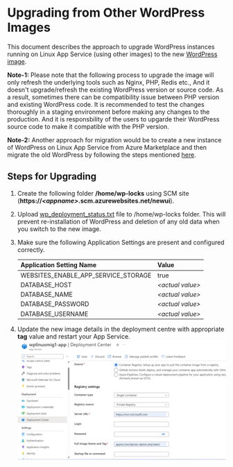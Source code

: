 # Upgrading from Other WordPress Images

This document describes the approach to upgrade WordPress instances running on Linux App Service (using other images) to the new [WordPress image](https://mcr.microsoft.com/appsvc/wordpress-alpine-php).

**Note-1:** Please note that the following process to upgrade the image will only refresh the underlying tools such as Nginx, PHP, Redis etc., And it doesn't upgrade/refresh the existing WordPress version or source code. As a result, sometimes there can be compatibility issue between PHP version and existing WordPress code. It is recommended to test the changes thoroughly in a staging environment before making any changes to the production. And it is responsbility of the users to upgarde their WordPress source code to make it compatible with the PHP version.

**Note-2:** Another approach for migration would be to create a new instance of WordPress on Linux App Service from Azure Marketplace and then migrate the old WordPress by following the steps mentioned [here](./wordpress_migration_linux_appservices.md). 


## Steps for Upgrading
1. Create the following folder **/home/wp-locks** using SCM site (**https://_\<appname\>_.scm.azurewebsites.net/newui**).
2. Upload [wp_deployment_status.txt](./files/wp_deployment_status.txt) file to /home/wp-locks folder. This will prevent re-installation of WordPress and deletion of any old data when you switch to the new image.
3. Make sure the following Application Settings are present and configured correctly.

    |    Application Setting Name            |  Value   |
    |----------------------------------------|----------|
    |    WEBSITES_ENABLE_APP_SERVICE_STORAGE |  true    |
	|    DATABASE_HOST                       | *\<actual value\>* |
	|    DATABASE_NAME                       | *\<actual value\>* |
	|    DATABASE_PASSWORD                   | *\<actual value\>* |
	|    DATABASE_USERNAME                   | *\<actual value\>* |


4. Update the new image details in the deployment centre with appropriate **tag** value and restart your App Service. 
<kbd><img src="./media/wordpress_deployment_center_update.png" width="750" /></kbd>
